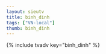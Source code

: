```yaml
--- 
layout: sieutv
title: binh_dinh
tags: ["VN-local"]
thumb: binh_dinh
---
```

{% include tvadv key="binh_dinh" %}
